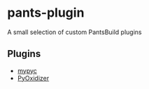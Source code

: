 # pants-plugin

A small selection of custom PantsBuild plugins

## Plugins

- [mypyc](https://github.com/sureshjoshi/pants-plugins/blob/2-mypyc-prototype/pants-plugins/experimental/mypyc/README.md)
- [PyOxidizer](https://github.com/sureshjoshi/pants-plugins/blob/main/pants-plugins/experimental/pyoxidizer/README.md)
